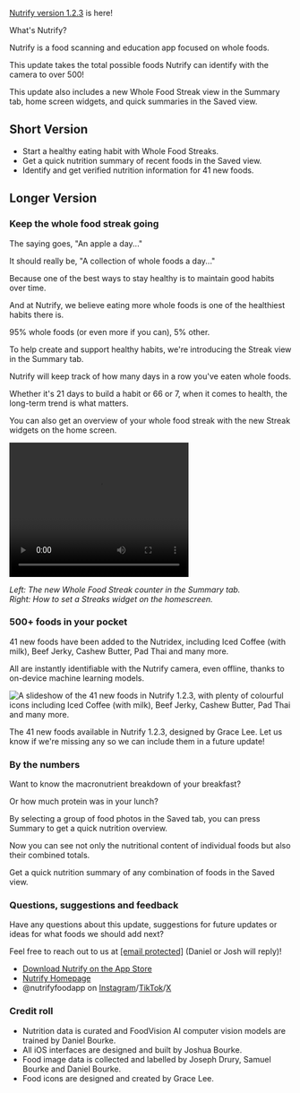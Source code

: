 
[Nutrify version 1.2.3](https://apple.co/4ahM7Wc) is here!

What's Nutrify?

Nutrify is a food scanning and education app focused on whole foods.

This update takes the total possible foods Nutrify can identify with the camera to over 500!

This update also includes a new Whole Food Streak view in the Summary tab, home screen widgets, and quick summaries in the Saved view.

Short Version
-------------

*   Start a healthy eating habit with Whole Food Streaks.
*   Get a quick nutrition summary of recent foods in the Saved view.
*   Identify and get verified nutrition information for 41 new foods.

Longer Version
--------------

### Keep the whole food streak going

The saying goes, "An apple a day..."

It should really be, "A collection of whole foods a day..."

Because one of the best ways to stay healthy is to maintain good habits over time.

And at Nutrify, we believe eating more whole foods is one of the healthiest habits there is.

95% whole foods (or even more if you can), 5% other.

To help create and support healthy habits, we're introducing the Streak view in the Summary tab.

Nutrify will keep track of how many days in a row you've eaten whole foods.

Whether it's 21 days to build a habit or 66 or 7, when it comes to health, the long-term trend is what matters.

You can also get an overview of your whole food streak with the new Streak widgets on the home screen.

<video width="320" height="240" controls>
  <source src="/01-nutrify-1.2.3-whole-food-streaks-small.mp4" type="video/mp4">
</video>

*Left: The new Whole Food Streak counter in the Summary tab.*
<br>
*Right: How to set a Streaks widget on the homescreen.*

### 500+ foods in your pocket

41 new foods have been added to the Nutridex, including Iced Coffee (with milk), Beef Jerky, Cashew Butter, Pad Thai and many more.

All are instantly identifiable with the Nutrify camera, even offline, thanks to on-device machine learning models.

![A slideshow of the 41 new foods in Nutrify 1.2.3, with plenty of colourful icons including Iced Coffee (with milk), Beef Jerky, Cashew Butter, Pad Thai and many more.](https://nutrify.app/images/images-1.2.3/02-nutrify-1.2.3-new-foods-one-by-one-video.gif)

The 41 new foods available in Nutrify 1.2.3, designed by Grace Lee. Let us know if we're missing any so we can include them in a future update!

### By the numbers

Want to know the macronutrient breakdown of your breakfast?

Or how much protein was in your lunch?

By selecting a group of food photos in the Saved tab, you can press Summary to get a quick nutrition overview.

Now you can see not only the nutritional content of individual foods but also their combined totals.

Get a quick nutrition summary of any combination of foods in the Saved view.

### Questions, suggestions and feedback

Have any questions about this update, suggestions for future updates or ideas for what foods we should add next?

Feel free to reach out to us at [\[email protected\]](https://nutrify.app/cdn-cgi/l/email-protection#e5969095958a9791a58b9091978c839ccb849595) (Daniel or Josh will reply)!

*   [Download Nutrify on the App Store](https://apple.co/4ahM7Wc)
*   [Nutrify Homepage](https://nutrify.app/index.html)
*   @nutrifyfoodapp on [Instagram](https://www.instagram.com/nutrifyfoodapp)/[TikTok](https://www.tiktok.com/@nutrifyfoodapp)/[X](https://twitter.com/nutrifyfoodapp)

### Credit roll

*   Nutrition data is curated and FoodVision AI computer vision models are trained by Daniel Bourke.
*   All iOS interfaces are designed and built by Joshua Bourke.
*   Food image data is collected and labelled by Joseph Drury, Samuel Bourke and Daniel Bourke.
*   Food icons are designed and created by Grace Lee.